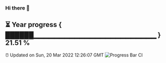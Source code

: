 ### Hi there 👋
⏳ Year progress { ██████▁▁▁▁▁▁▁▁▁▁▁▁▁▁▁▁▁▁▁▁▁▁▁▁ } 21.51 %
---
⏰ Updated on Sun, 20 Mar 2022 12:26:07 GMT
![Progress Bar CI](https://github.com/liununu/liununu/workflows/Progress%20Bar%20CI/badge.svg)
